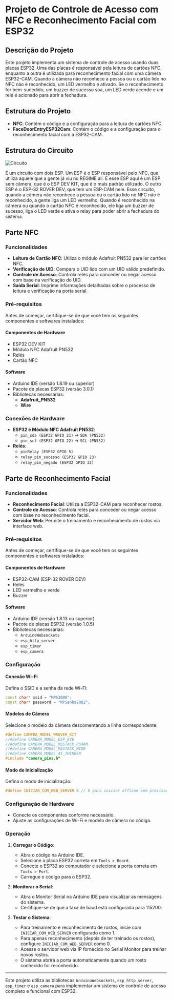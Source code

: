 # Projeto de Controle de Acesso com NFC e Reconhecimento Facial com ESP32

## Descrição do Projeto

Este projeto implementa um sistema de controle de acesso usando duas placas ESP32. Uma das placas é responsável pela leitura de cartões NFC, enquanto a outra é utilizada para reconhecimento facial com uma câmera ESP32-CAM. Quando a câmera não reconhece a pessoa ou o cartão lido no NFC não é reconhecido, um LED vermelho é ativado. Se o reconhecimento for bem-sucedido, um buzzer de sucesso soa, um LED verde acende e um relé é acionado para abrir a fechadura.

## Estrutura do Projeto

- **NFC**: Contém o código e a configuração para a leitura de cartões NFC.
- **FaceDoorEntryESP32Cam**: Contém o código e a configuração para o reconhecimento facial com a ESP32-CAM.

## Estrutura do Circuito

![Circuito](./imgs/circuito.png)

É um circuito com dois ESP. Um ESP é o ESP responsável pelo NFC, que utiliza aquele que a gente já viu no REGIME ali. E esse ESP aqui é um ESP sem câmera, que é o ESP DEV KIT, que é o mais padrão utilizado. O outro ESP é o ESP-32 ROVER DEV, que tem um ESP-CAM nele. Esse circuito, quando a câmera não reconhece a pessoa ou o cartão lido no NFC não é reconhecido, a gente liga um LED vermelho. Quando é reconhecido na câmera ou quando o cartão NFC é reconhecido, ele liga um buzzer de sucesso, liga o LED verde e ativa o relay para poder abrir a fechadura do sistema.

## Parte NFC

### Funcionalidades

- **Leitura de Cartão NFC**: Utiliza o módulo Adafruit PN532 para ler cartões NFC.
- **Verificação de UID**: Compara o UID lido com um UID válido predefinido.
- **Controle de Acesso**: Controla relés para conceder ou negar acesso com base na verificação do UID.
- **Saída Serial**: Imprime informações detalhadas sobre o processo de leitura e verificação na porta serial.

### Pré-requisitos

Antes de começar, certifique-se de que você tem os seguintes componentes e softwares instalados:

#### Componentes de Hardware

- ESP32 DEV KIT
- Módulo NFC Adafruit PN532
- Relés
- Cartão NFC

#### Software

- Arduino IDE (versão 1.8.19 ou superior)
- Pacote de placas ESP32 (versão 3.0.1)
- Bibliotecas necessárias:
  - **Adafruit_PN532**
  - **Wire**

### Conexões de Hardware

- **ESP32 e Módulo NFC Adafruit PN532**:
  - `pin_sda (ESP32 GPIO 21)` -> `SDA (PN532)`
  - `pin_scl (ESP32 GPIO 22)` -> `SCL (PN532)`
- **Relés**:
  - `pinRelay (ESP32 GPIO 5)`
  - `relay_pin_sucesso (ESP32 GPIO 23)`
  - `relay_pin_negado (ESP32 GPIO 32)`

## Parte de Reconhecimento Facial

### Funcionalidades

- **Reconhecimento Facial**: Utiliza a ESP32-CAM para reconhecer rostos.
- **Controle de Acesso**: Controla relés para conceder ou negar acesso com base no reconhecimento facial.
- **Servidor Web**: Permite o treinamento e reconhecimento de rostos via interface web.

### Pré-requisitos

Antes de começar, certifique-se de que você tem os seguintes componentes e softwares instalados:

#### Componentes de Hardware

- ESP32-CAM (ESP-32 ROVER DEV)
- Relés
- LED vermelho e verde
- Buzzer

#### Software

- Arduino IDE (versão 1.8.13 ou superior)
- Pacote de placas ESP32 (versão 1.0.5)
- Bibliotecas necessárias:
  - `ArduinoWebsockets`
  - `esp_http_server`
  - `esp_timer`
  - `esp_camera`

### Configuração

#### Conexão Wi-Fi

Defina o SSID e a senha da rede Wi-Fi:

```cpp
const char* ssid = "MPS3000";
const char* password = "MPSenha2002";
```

#### Modelos de Câmera

Selecione o modelo da câmera descomentando a linha correspondente:

```cpp
#define CAMERA_MODEL_WROVER_KIT
//#define CAMERA_MODEL_ESP_EYE
//#define CAMERA_MODEL_M5STACK_PSRAM
//#define CAMERA_MODEL_M5STACK_WIDE
//#define CAMERA_MODEL_AI_THINKER
#include "camera_pins.h"
```

#### Modo de Inicialização

Defina o modo de inicialização:

```cpp
#define INICIAR_COM_WEB_SERVER 0 // 0 para iniciar offline sem precisar de internet
```

### Configuração de Hardware

- Conecte os componentes conforme necessário.
- Ajuste as configurações de Wi-Fi e modelo de câmera no código.

### Operação

1. **Carregar o Código**:
   - Abra o código na Arduino IDE.
   - Selecione a placa ESP32 correta em `Tools > Board`.
   - Conecte o ESP32 ao computador e selecione a porta correta em `Tools > Port`.
   - Carregue o código para o ESP32.

2. **Monitorar o Serial**:
   - Abra o Monitor Serial na Arduino IDE para visualizar as mensagens do sistema.
   - Certifique-se de que a taxa de baud está configurada para 115200.

3. **Testar o Sistema**:
   - Para treinamento e reconhecimento de rostos, inicie com `INICIAR_COM_WEB_SERVER` configurado como 1.
   - Para apenas reconhecimento (depois de ter treinado os rostos), configure `INICIAR_COM_WEB_SERVER` como 0.
   - Acesse o servidor web via IP fornecido no Serial Monitor para treinar novos rostos.
   - O sistema abrirá a porta automaticamente quando um rosto conhecido for reconhecido.

---

Este projeto utiliza as bibliotecas `ArduinoWebsockets`, `esp_http_server`, `esp_timer` e `esp_camera` para implementar um sistema de controle de acesso completo e funcional com ESP32.